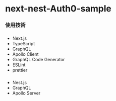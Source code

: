 # next-nest-Auth0-sample

### 使用技術

###

- Next.js
- TypeScript
- GraphQL
- Apollo Client
- GraphQL Code Generator
- ESLint
- prettier

###

- Nest.js
- GraphQL
- Apollo Server
